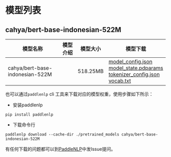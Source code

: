 #  模型列表

## cahya/bert-base-indonesian-522M

| 模型名称 | 模型介绍 | 模型大小  | 模型下载 |
| --- | --- | --- | --- |
|cahya/bert-base-indonesian-522M|  | 518.25MB | [model_config.json](https://bj.bcebos.com/paddlenlp/models/community/cahya/bert-base-indonesian-522M/model_config.json)<br>[model_state.pdparams](https://bj.bcebos.com/paddlenlp/models/community/cahya/bert-base-indonesian-522M/model_state.pdparams)<br>[tokenizer_config.json](https://bj.bcebos.com/paddlenlp/models/community/cahya/bert-base-indonesian-522M/tokenizer_config.json)<br>[vocab.txt](https://bj.bcebos.com/paddlenlp/models/community/cahya/bert-base-indonesian-522M/vocab.txt) |

也可以通过`paddlenlp` cli 工具来下载对应的模型权重，使用步骤如下所示：

* 安装paddlenlp

```shell
pip install paddlenlp
```

* 下载命令行

```shell
paddlenlp download --cache-dir ./pretrained_models cahya/bert-base-indonesian-522M
```

有任何下载的问题都可以到[PaddleNLP](https://github.com/PaddlePaddle/PaddleNLP)中发Issue提问。